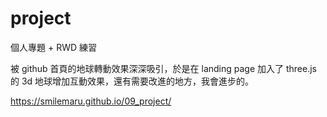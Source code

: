 # project

個人專題 + RWD 練習

被 github 首頁的地球轉動效果深深吸引，於是在 landing page 加入了 three.js 的 3d 地球增加互動效果，還有需要改進的地方，我會進步的。

https://smilemaru.github.io/09_project/


